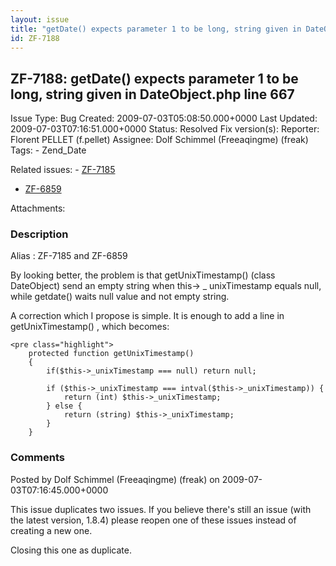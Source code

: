 ```yaml
---
layout: issue
title: "getDate() expects parameter 1 to be long, string given in DateObject.php line 667"
id: ZF-7188
---
```


ZF-7188: getDate() expects parameter 1 to be long, string given in DateObject.php line 667
------------------------------------------------------------------------------------------

 Issue Type: Bug Created: 2009-07-03T05:08:50.000+0000 Last Updated: 2009-07-03T07:16:51.000+0000 Status: Resolved Fix version(s): 
 Reporter:  Florent PELLET (f.pellet)  Assignee:  Dolf Schimmel (Freeaqingme) (freak)  Tags: - Zend\_Date
 
 Related issues: - [ZF-7185](/issues/browse/ZF-7185)
- [ZF-6859](/issues/browse/ZF-6859)
 
 Attachments: 
### Description

Alias : ZF-7185 and ZF-6859

By looking better, the problem is that getUnixTimestamp() (class DateObject) send an empty string when this-> \_ unixTimestamp equals null, while getdate() waits null value and not empty string.

A correction which I propose is simple. It is enough to add a line in getUnixTimestamp() , which becomes:

 
    <pre class="highlight">
        protected function getUnixTimestamp()
        {
            if($this->_unixTimestamp === null) return null;
    
            if ($this->_unixTimestamp === intval($this->_unixTimestamp)) {
                return (int) $this->_unixTimestamp;
            } else {
                return (string) $this->_unixTimestamp;
            }
        }


 

 

### Comments

Posted by Dolf Schimmel (Freeaqingme) (freak) on 2009-07-03T07:16:45.000+0000

This issue duplicates two issues. If you believe there's still an issue (with the latest version, 1.8.4) please reopen one of these issues instead of creating a new one.

Closing this one as duplicate.

 

 